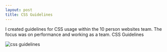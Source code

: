 ```yaml
---
layout: post
title: CSS Guidelines
---
```


I created guidelines for CSS usage within the 10 person websites team. The focus was on performance and working as a team. CSS Guidelines

![css guidelines](/_posts/images/css-guidelines.jpg "Medium example image")


